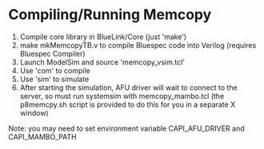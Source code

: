 Compiling/Running Memcopy
=========================

1. Compile core library in BlueLink/Core (just 'make')
2. make mkMemcopyTB.v to compile Bluespec code into Verilog (requires Bluespec Compiler)
3. Launch ModelSim and source 'memcopy_vsim.tcl'
4. Use 'com' to compile
5. Use 'sim' to simulate
6. After starting the simulation, AFU driver will wait to connect to the server, so must run systemsim with memcopy_mambo.tcl
(the p8memcpy.sh script is provided to do this for you in a separate X window)


Note: you may need to set environment variable CAPI_AFU_DRIVER and CAPI_MAMBO_PATH

